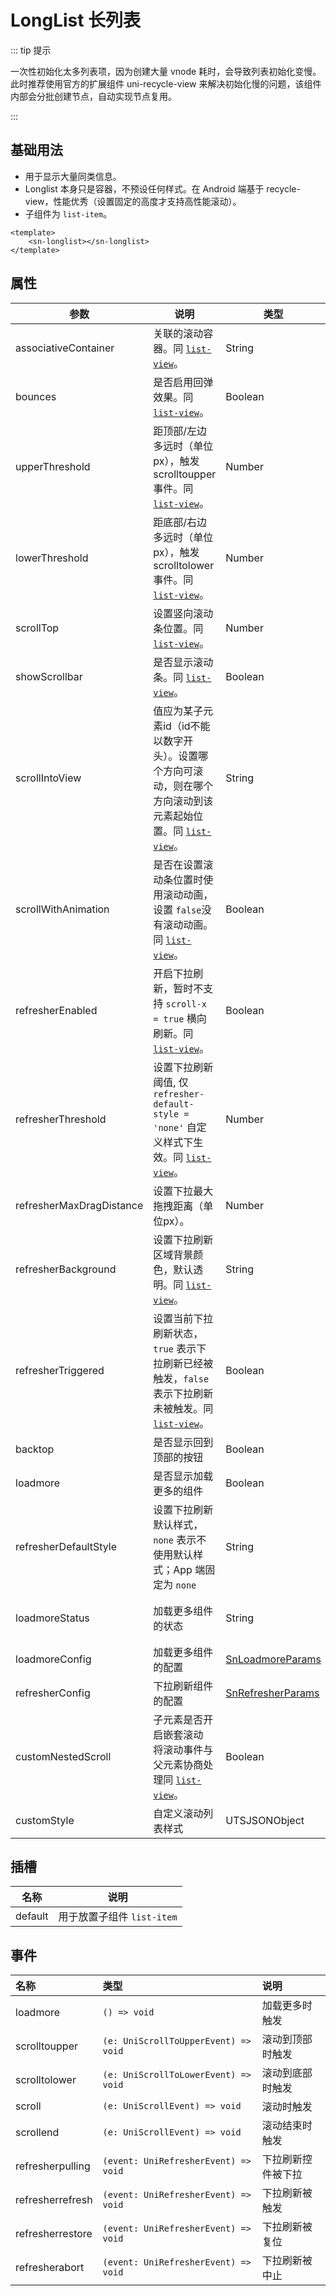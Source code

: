 # LongList 长列表

::: tip 提示

一次性初始化太多列表项，因为创建大量 vnode 耗时，会导致列表初始化变慢。此时推荐使用官方的扩展组件 uni-recycle-view 来解决初始化慢的问题，该组件内部会分批创建节点，自动实现节点复用。

:::

## 基础用法
- 用于显示大量同类信息。
- Longlist 本身只是容器，不预设任何样式。在 Android 端基于 recycle-view，性能优秀（设置固定的高度才支持高性能滚动）。
- 子组件为 `list-item`。
```vue
<template>
	<sn-longlist></sn-longlist>
</template>
```
## 属性
| 参数                     | 说明                                                         | 类型                                                         | 默认值        | 可选值                              |
| ------------------------ | ------------------------------------------------------------ | ------------------------------------------------------------ | ------------- | ----------------------------------- |
| associativeContainer     | 关联的滚动容器。同 [`list-view`](https://doc.dcloud.net.cn/uni-app-x/component/list-view.html#%E5%B1%9E%E6%80%A7)。 | String                                                       | -             | -                                   |
| bounces                  | 是否启用回弹效果。同 [`list-view`](https://doc.dcloud.net.cn/uni-app-x/component/list-view.html#%E5%B1%9E%E6%80%A7)。 | Boolean                                                      | `false`       | `true` \| `false`                   |
| upperThreshold           | 距顶部/左边多远时（单位px），触发 scrolltoupper 事件。同 [`list-view`](https://doc.dcloud.net.cn/uni-app-x/component/list-view.html#%E5%B1%9E%E6%80%A7)。 | Number                                                       | `50`          | -                                   |
| lowerThreshold           | 距底部/右边多远时（单位px），触发 scrolltolower 事件。同 [`list-view`](https://doc.dcloud.net.cn/uni-app-x/component/list-view.html#%E5%B1%9E%E6%80%A7)。 | Number                                                       | `50`          | -                                   |
| scrollTop                | 设置竖向滚动条位置。同 [`list-view`](https://doc.dcloud.net.cn/uni-app-x/component/list-view.html#%E5%B1%9E%E6%80%A7)。 | Number                                                       | `0`           | -                                   |
| showScrollbar            | 是否显示滚动条。同 [`list-view`](https://doc.dcloud.net.cn/uni-app-x/component/list-view.html#%E5%B1%9E%E6%80%A7)。 | Boolean                                                      | `false`       | `true` \| `false`                   |
| scrollIntoView           | 值应为某子元素id（id不能以数字开头）。设置哪个方向可滚动，则在哪个方向滚动到该元素起始位置。同 [`list-view`](https://doc.dcloud.net.cn/uni-app-x/component/list-view.html#%E5%B1%9E%E6%80%A7)。 | String                                                       | -             | -                                   |
| scrollWithAnimation      | 是否在设置滚动条位置时使用滚动动画，设置 `false`没有滚动动画。同 [`list-view`](https://doc.dcloud.net.cn/uni-app-x/component/list-view.html#%E5%B1%9E%E6%80%A7)。 | Boolean                                                      | `true`        | `true` \| `false`                   |
| refresherEnabled         | 开启下拉刷新，暂时不支持 `scroll-x = true` 横向刷新。同 [`list-view`](https://doc.dcloud.net.cn/uni-app-x/component/list-view.html#%E5%B1%9E%E6%80%A7)。 | Boolean                                                      | `false`       | `true` \| `false`                   |
| refresherThreshold       | 设置下拉刷新阈值, 仅 `refresher-default-style = 'none'` 自定义样式下生效。同 [`list-view`](https://doc.dcloud.net.cn/uni-app-x/component/list-view.html#%E5%B1%9E%E6%80%A7)。 | Number                                                       | `45`          | -                                   |
| refresherMaxDragDistance | 设置下拉最大拖拽距离（单位px）。                             | Number                                                       | `100`         | -                                   |
| refresherBackground      | 设置下拉刷新区域背景颜色，默认透明。同 [`list-view`](https://doc.dcloud.net.cn/uni-app-x/component/list-view.html#%E5%B1%9E%E6%80%A7)。 | String                                                       | `transparent` | -                                   |
| refresherTriggered       | 设置当前下拉刷新状态，`true` 表示下拉刷新已经被触发，`false` 表示下拉刷新未被触发。同 [`list-view`](https://doc.dcloud.net.cn/uni-app-x/component/list-view.html#%E5%B1%9E%E6%80%A7)。 | Boolean                                                      | `false`       | -                                   |
| backtop                  | 是否显示回到顶部的按钮                                       | Boolean                                                      | `true`        | `true` \| `false`                   |
| loadmore                 | 是否显示加载更多的组件                                       | Boolean                                                      | `true`        | `true` \| `false`                   |
| refresherDefaultStyle    | 设置下拉刷新默认样式，`none` 表示不使用默认样式；App 端固定为 `none` | String                                                       | `white`       | `white` \| `black` \| `none`        |
| loadmoreStatus           | 加载更多组件的状态                                           | String                                                       | `loadmore`    | `loading` \| `nomore` \| `loadmore` |
| loadmoreConfig           | 加载更多组件的配置                                           | [SnLoadmoreParams](/api/types/components#snloadmoreparams)   | `{}`          | -                                   |
| refresherConfig          | 下拉刷新组件的配置                                           | [SnRefresherParams](/api/types/components#snrefresherparams) | `{}`          | -                                   |
| customNestedScroll       | 子元素是否开启嵌套滚动 将滚动事件与父元素协商处理同 [`list-view`](https://doc.dcloud.net.cn/uni-app-x/component/list-view.html#%E5%B1%9E%E6%80%A7)。 | Boolean                                                      | `false`       | `true` \| `false`                   |
| customStyle              | 自定义滚动列表样式                                           | UTSJSONObject                                                | `{}`          | -                                   |
## 插槽
| 名称    | 说明                       |
| ------- | -------------------------- |
| default | 用于放置子组件 `list-item` |
## 事件
| 名称             | 类型                                 | 说明               |
| :--------------- | :----------------------------------- | :----------------- |
| loadmore         | `() => void`                         | 加载更多时触发     |
| scrolltoupper    | `(e: UniScrollToUpperEvent) => void` | 滚动到顶部时触发   |
| scrolltolower    | `(e: UniScrollToLowerEvent) => void` | 滚动到底部时触发   |
| scroll           | `(e: UniScrollEvent) => void`        | 滚动时触发         |
| scrollend        | `(e: UniScrollEvent) => void`        | 滚动结束时触发     |
| refresherpulling | `(event: UniRefresherEvent) => void` | 下拉刷新控件被下拉 |
| refresherrefresh | `(event: UniRefresherEvent) => void` | 下拉刷新被触发     |
| refresherrestore | `(event: UniRefresherEvent) => void` | 下拉刷新被复位     |
| refresherabort   | `(event: UniRefresherEvent) => void` | 下拉刷新被中止     |

<DemoPhone name="sn-longlist" />